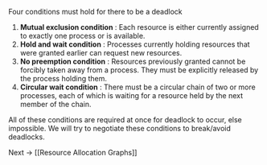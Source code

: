  Four conditions must hold for there to be a deadlock
1. **Mutual exclusion condition** : Each resource is either currently assigned
to exactly one process or is available.
2. **Hold and wait condition** : Processes currently holding resources that were granted earlier can request new resources.
3. **No preemption condition** :  Resources previously granted cannot be forcibly taken away from a process. They must be explicitly released by the process holding them.
4. **Circular wait condition** :  There must be a circular chain of two or more processes, each of which is waiting for a resource held by the next member of the chain.

All of these conditions are required at once for deadlock to occur, else impossible. We will try to negotiate these conditions to break/avoid deadlocks.

Next → [[Resource Allocation Graphs]]
